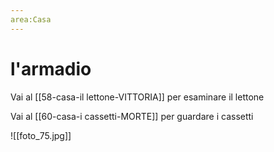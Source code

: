 ```yaml
---
area:Casa
---
```

# l'armadio

Vai al [[58-casa-il lettone-VITTORIA]] per esaminare il lettone

Vai al [[60-casa-i cassetti-MORTE]] per guardare i cassetti

![[foto_75.jpg]]